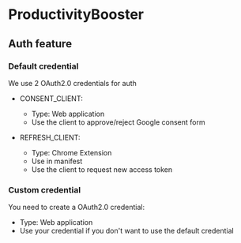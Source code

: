 # ProductivityBooster

## Auth feature

### Default credential

We use 2 OAuth2.0 credentials for auth

- CONSENT_CLIENT:

  - Type: Web application
  - Use the client to approve/reject Google consent form

- REFRESH_CLIENT:
  - Type: Chrome Extension
  - Use in manifest
  - Use the client to request new access token

### Custom credential

You need to create a OAuth2.0 credential:

- Type: Web application
- Use your credential if you don't want to use the default credential

